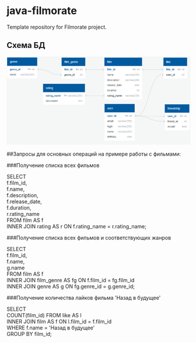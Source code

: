 # java-filmorate
Template repository for Filmorate project.

## Схема БД
![Схема](files\Схема.png)

##Запросы для основных операций на примере работы с фильмами:

###Получение списка всех фильмов

SELECT   
f.film_id,  
f.name,  
f.description,  
f.release_date,  
f.duration,  
r.rating_name  
FROM film AS f  
INNER JOIN rating AS r ON f.rating_name = r.rating_name;

###Получение списка всех фильмов и соответствующих жанров

SELECT   
f.film_id,  
f.name,  
g.name  
FROM film AS f  
INNER JOIN film_genre AS fg ON f.film_id = fg.film_id  
INNER JOIN genre AS g ON fg.genre_id = g.genre_id;

###Получение количества лайков фильма 'Назад в будущее'

SELECT   
COUNT(film_id)
FROM like AS l  
INNER JOIN film AS f ON l.film_id = f.film_id   
WHERE f.name = 'Назад в будущее'  
GROUP BY film_id;
